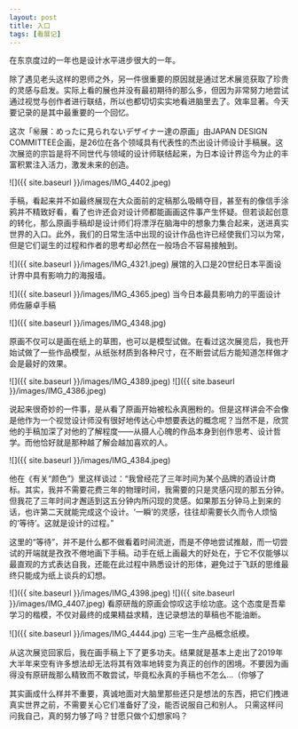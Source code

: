 ```yaml
---
layout: post
title: 入口
tags: [看展记]
---
```

在东京度过的一年也是设计水平进步很大的一年。

除了遇见老头这样的恩师之外，另一件很重要的原因就是通过艺术展览获取了珍贵的灵感与启发。实际上看的展也并没有最初期待的那么多，但因为非常努力地尝试通过视觉与创作者进行联结，所以也都切切实实地看进脑里去了。效率显著。今天要记录的是其中最重要的一个回忆。

这次「㊙展：めったに見られないデザイナー達の原画」由JAPAN DESIGN COMMITTEE企画，是26位在各个领域具有代表性的杰出设计师设计手稿展。这次展览的宗旨是将不同世代与领域的设计师联结起来，为日本设计界迄今为止的丰富积累注入活力，激发未来的创造。

![]({{ site.baseurl }}/images/IMG_4402.jpeg)

手稿，看起来并不如最终展现在大众面前的定稿那么吸睛夺目，甚至有的像信手涂鸦并不精致好看，看了也许还会对设计师都能画画这件事产生怀疑。但若谈起创意的转化，那么原画手稿却是设计师们将漂浮在脑海中的想象力集合起来，送进真实世界的入口。此外，我们的日常生活中出现的设计作品也许已经使我们习以为常，但是它们诞生的过程和作者的思考却必然在一般场合不容易接触到。

![]({{ site.baseurl }}/images/IMG_4321.jpeg)
展馆的入口是20世纪日本平面设计界中具有影响力的海报墙。

<!-- more -->

![]({{ site.baseurl }}/images/IMG_4365.jpeg)
当今日本最具影响力的平面设计师佐藤卓手稿

![]({{ site.baseurl }}/images/IMG_4348.jpg)

原画不仅可以是画在纸上的草图，也可以是模型试做。在看过这次展览后，我也开始试做了一些作品模型，从纸张材质到各种尺寸，在不断尝试后方能知道怎样做才会是最好的效果。

![]({{ site.baseurl }}/images/IMG_4389.jpeg)
![]({{ site.baseurl }}/images/IMG_4386.jpeg)

说起来很奇妙的一件事，是从看了原画开始被松永真圈粉的。但是这样讲会不会像是他作为一个视觉设计师没有很好地传达心中想要表达的概念呢？当然不是，欣赏他的手稿加深了对他的了解程度——从摄人心魄的作品本身到创作思考、设计哲学。而他恰好就是那种越了解会越加喜欢的人。

![]({{ site.baseurl }}/images/IMG_4384.jpeg)

他在《有关“颜色”》里这样谈过：“我曾经花了三年时间为某个品牌的酒设计商标。其实，我并不需要花费三年的物理时间，我需要的只是灵感闪现的那五分钟。但我花了三年时间才邂适到这五分钟内所闪现的灵感。如果那五分钟马上到来的话，也许第二天就能完成这个设计。‘一瞬’的灵感，往往却需要长久而令人烦恼的‘等待’。这就是设计的过程。”

这里的“等待”，并不是什么都不做看着时间流逝，而是不停地尝试推敲，而一切尝试的开端就是孜孜不倦地画下手稿。动手在纸上画最大的好处在，于它不仅能够以最直观的方式表达自我，还能在此过程中熟悉设计的形体，避免过于飞跃的思维最终只能成为纸上谈兵的幻想。

![]({{ site.baseurl }}/images/IMG_4398.jpeg)
![]({{ site.baseurl }}/images/IMG_4407.jpeg)
看原研哉的原画会惊叹这手绘功底。这个态度是吾辈学习的楷模，不仅对最终的成果精益求精，连记录想法的草稿也不能油断。

![]({{ site.baseurl }}/images/IMG_4444.jpg)
三宅一生产品概念纸模。

从这次展览回家后，我在画手稿上下了更多功夫。结果就是基本上走出了2019年大半年来空有许多想法却无法将其有效率地转变为真正的创作的困境。不要因为画得没有原研哉那么精致而不敢尝试，毕竟松永真的手稿也不怎么…（你够了 

其实画成什么样并不重要，真诚地面对大脑里那些还只是想法的东西，把它们拽进真实世界之前，不需要关心它们准备好了没，能否说服自己和别人。
只需这样问问我自己，真的努力够了吗？甘愿只做个幻想家吗？